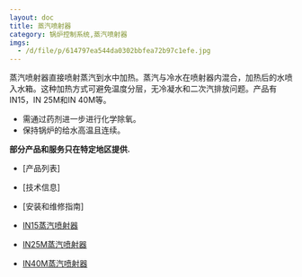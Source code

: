 ```yaml
---
layout: doc
title: 蒸汽喷射器
category: 锅炉控制系统,蒸汽喷射器
imgs:
  - /d/file/p/614797ea544da0302bbfea72b97c1efe.jpg
---
```


蒸汽喷射器直接喷射蒸汽到水中加热。蒸汽与冷水在喷射器内混合，加热后的水喷入水箱。这种加热方式可避免温度分层，无冷凝水和二次汽排放问题。产品有IN15，IN 25M和IN 40M等。

- 需通过药剂进一步进行化学除氧。
- 保持锅炉的给水高温且连续。

**部分产品和服务只在特定地区提供.**

- [产品列表]
- [技术信息]
- [安装和维修指南]

- [IN15蒸汽喷射器](/steam-injectors/IN15.html 'IN15蒸汽喷射器')
- [IN25M蒸汽喷射器](/steam-injectors/IN25M.html 'IN25M蒸汽喷射器')
- [IN40M蒸汽喷射器](/steam-injectors/IN40M.html 'IN40M蒸汽喷射器')
